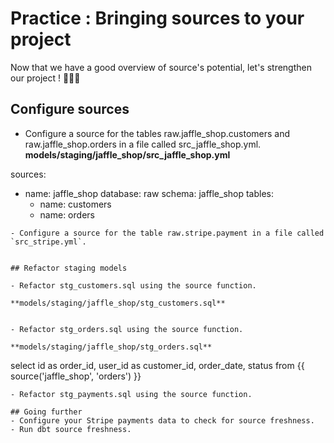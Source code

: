 # Practice : Bringing sources to your project

Now that we have a good overview of source's potential, let's strengthen our project ! 💪💪💪

## Configure sources
- Configure a source for the tables raw.jaffle_shop.customers and raw.jaffle_shop.orders in a file called src_jaffle_shop.yml.
**models/staging/jaffle_shop/src_jaffle_shop.yml**


sources:
  - name: jaffle_shop
    database: raw
    schema: jaffle_shop
    tables:
      - name: customers
      - name: orders
```
- Configure a source for the table raw.stripe.payment in a file called `src_stripe.yml`.


## Refactor staging models

- Refactor stg_customers.sql using the source function.

**models/staging/jaffle_shop/stg_customers.sql**


- Refactor stg_orders.sql using the source function.

**models/staging/jaffle_shop/stg_orders.sql**

```
select
    id as order_id,
    user_id as customer_id,
    order_date,
    status
from {{ source('jaffle_shop', 'orders') }}
```
- Refactor stg_payments.sql using the source function.

## Going further
- Configure your Stripe payments data to check for source freshness.
- Run dbt source freshness.

